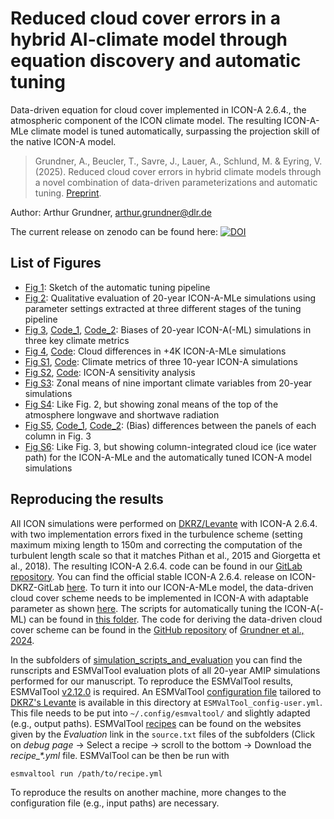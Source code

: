 # Reduced cloud cover errors in a hybrid AI-climate model through equation discovery and automatic tuning
Data-driven equation for cloud cover implemented in ICON-A 2.6.4., the atmospheric component of the ICON climate model. The resulting ICON-A-MLe climate model is tuned automatically, surpassing the projection skill of the native ICON-A model.

> Grundner, A., Beucler, T., Savre, J., Lauer, A., Schlund, M. & Eyring, V. (2025). Reduced cloud cover errors in hybrid climate models through a novel combination of data-driven parameterizations and automatic tuning. [Preprint](https://arxiv.org/abs/2505.04358).

Author: Arthur Grundner, [arthur.grundner@dlr.de](mailto:arthur.grundner@dlr.de)

The current release on zenodo can be found here: [![DOI](https://zenodo.org/badge/950052003.svg)](https://doi.org/10.5281/zenodo.15194060)

## List of Figures

- [Fig 1](fig_1_tuning_pipeline/fig_1.pdf): Sketch of the automatic tuning pipeline
- [Fig 2](simulation_scripts_and_evaluation/fig_2.pdf): Qualitative evaluation of 20-year ICON-A-MLe simulations using parameter
settings extracted at three different stages of the tuning pipeline
- [Fig 3](fig_3_and_S5_biases/fig_3.pdf), [Code_1](fig_3_and_S5_biases/compare_icon_ml_to_icon_a_tuned.ipynb), [Code_2](fig_3_and_S5_biases/compare_icon_ml_to_icon.ipynb): Biases of 20-year ICON-A(-ML) simulations in three key climate metrics
- [Fig 4](fig_4_plus4K/fig_4.pdf), [Code](fig_4_plus4K/cloud_sensitivities.ipynb): Cloud differences in +4K ICON-A-MLe simulations
- [Fig S1](fig_S1_man_tuned/fig_S1.pdf), [Code](fig_S1_man_tuned/giorgetta_fig_7.ipynb): Climate metrics of three 10-year ICON-A simulations
- [Fig S2](fig_S2_sensitivity/fig_S2.pdf), [Code](fig_S2_sensitivity/2402_sensitivity_analysis.ipynb): ICON-A sensitivity analysis
- [Fig S3](simulation_scripts_and_evaluation/fig_S3.pdf): Zonal means of nine important climate variables from 20-year simulations
- [Fig S4](simulation_scripts_and_evaluation/fig_S4.pdf): Like Fig. 2, but showing zonal means of the top of the atmosphere longwave and shortwave radiation
- [Fig S5](fig_3_and_S5_biases/fig_S5.pdf), [Code_1](fig_3_and_S5_biases/compare_icon_ml_to_icon_a_tuned.ipynb), [Code_2](fig_3_and_S5_biases/compare_icon_ml_to_icon.ipynb): (Bias) differences between the panels of each column in Fig. 3
- [Fig S6](simulation_scripts_and_evaluation/fig_S6.pdf): Like Fig. 3, but showing column-integrated cloud ice (ice water path) for the ICON-A-MLe and the automatically tuned ICON-A model simulations

## Reproducing the results

All ICON simulations were performed on [DKRZ/Levante](https://docs.dkrz.de/) with ICON-A 2.6.4. with two implementation errors fixed in the turbulence scheme (setting maximum mixing length to 150m and correcting the computation of the turbulent length scale so that it matches Pithan et al., 2015 and Giorgetta et al., 2018). The resulting ICON-A 2.6.4. code can be found in our [GitLab repository](https://gitlab.dkrz.de/icon-ml/icon_developments/icon-a-ml/-/tree/icon-2-6-4-ml_cloud_cover?ref_type=heads). You can find the official stable ICON-A 2.6.4. release on ICON-DKRZ-GitLab [here](https://gitlab.dkrz.de/icon/icon/-/tree/icon-2.6.4). To turn it into our ICON-A-MLe model, the data-driven cloud cover scheme needs to be implemented in ICON-A with adaptable parameter as shown [here](data_driven_cloud_cover_scheme.txt). The scripts for automatically tuning the ICON-A(-ML) can be found in [this folder](tuning_scripts). The code for deriving the data-driven cloud cover scheme can be found in the [GitHub repository](https://github.com/EyringMLClimateGroup/grundner23james_EquationDiscovery_CloudCover) of [Grundner et al., 2024](https://agupubs.onlinelibrary.wiley.com/doi/full/10.1029/2023MS003763).

In the subfolders of
[simulation_scripts_and_evaluation](simulation_scripts_and_evaluation) you can
find the runscripts and ESMValTool evaluation plots of all 20-year AMIP
simulations performed for our manuscript. To reproduce the ESMValTool results,
ESMValTool
[v2.12.0](https://docs.esmvaltool.org/en/latest/quickstart/installation.html)
is required. An ESMValTool [configuration
file](https://docs.esmvaltool.org/projects/ESMValCore/en/latest/quickstart/configure.html)
tailored to [DKRZ's Levante](https://docs.dkrz.de/doc/levante/) is available in
this directory at `ESMValTool_config-user.yml`. This file needs to be put into
`~/.config/esmvaltool/` and slightly adapted (e.g., output paths). ESMValTool
[recipes](https://docs.esmvaltool.org/projects/ESMValCore/en/latest/recipe/overview.html)
can be found on the websites given by the *Evaluation* link in the `source.txt`
files of the subfolders (Click on *debug page* -> Select a recipe -> scroll to
the bottom -> Download the *recipe_\*.yml* file. ESMValTool can be then be run
with

```bash
esmvaltool run /path/to/recipe.yml
```

To reproduce the results on another machine, more changes to the configuration
file (e.g., input paths) are necessary.
